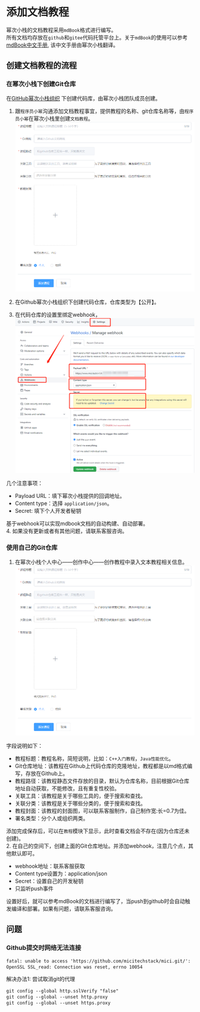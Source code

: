 # 添加文档教程

幂次小栈的文档教程采用`mdBook`格式进行编写。  
所有文档均存放在`github`和`gitee`代码托管平台上。关于`mdBook`的使用可以参考[mdBook中文手册](https://doc.mici.tech/mdbook-chinese-tutorial/), 该中文手册由幂次小栈翻译。

## 创建文档教程的流程

### 在幂次小栈下创建Git仓库

在[GitHub幂次小栈组织](https://github.com/micitechstackoffical) 下创建代码库，由幂次小栈团队成员创建。
1. 跟`程序员小幂`沟通添加文档教程事宜，提供教程的名称、git仓库名称等，由`程序员小幂`在幂次小栈里创建`文档教程`。
![webhook设置](../images/newmdbook.png)

2. 在Github幂次小栈组织下创建代码仓库，仓库类型为【公开】。 
 
3. 在代码仓库的设置里绑定webhook，
![webhook设置](../images/webhook.png)

几个注意事项：
- Payload URL：填下幂次小栈提供的回调地址。
- Content type：选择 `application/json`。  
- Secret: 填下个人开发者秘钥  

基于webhook可以实现mdbook文档的自动构建、自动部署。  
4. 如果没有更新或者有其他问题，请联系客服咨询。

### 使用自己的Git仓库
1. 在幂次小栈个人中心——创作中心——创作教程中录入文本教程相关信息。
![webhook设置](../images/newmdbook.png)

字段说明如下：
- 教程标题：教程名称，简短说明，比如：`C++入门教程`，`Java性能优化`。
- Git仓库地址：该教程在Github上代码仓库的克隆地址，教程都是以md格式编写，存放在Github上。
- 教程路径：该教程静态文件存放的目录，默认为仓库名称，目前根据Git仓库地址自动获取，不能修改，且有重复性校验。
- 关联工具：该教程是关于哪些工具的，便于搜索和查找。
- 关联分类：该教程是关于哪些分类的，便于搜索和查找。
- 教程封面：该教程的封面图，可以联系客服制作，自己制作宽:长=0.7为佳。
- 署名类型：分个人或组织两类。
   
添加完成保存后，可以在`教程`模块下显示，此时查看文档会不存在(因为仓库还未创建)。  
2. 在自己的空间下，创建上面的Git仓库地址。并添加webhook，注意几个点，其他默认即可。

- webhook地址：联系客服获取
- Content type设置为：application/json
- Secret：设置自己的开发秘钥
- 只监听push事件  

设置好后，就可以参考mdBook的文档进行编写了，当push到github时会自动触发编译和部署。如果有问题，请联系客服咨询。
## 问题 

### Github提交时网络无法连接
```
fatal: unable to access 'https://github.com/micitechstack/mici.git/': OpenSSL SSL_read: Connection was reset, errno 10054
```
解决办法1:
尝试取消git的代理
```shell
git config --global http.sslVerify "false"
git config --global --unset http.proxy
git config --global --unset https.proxy
```